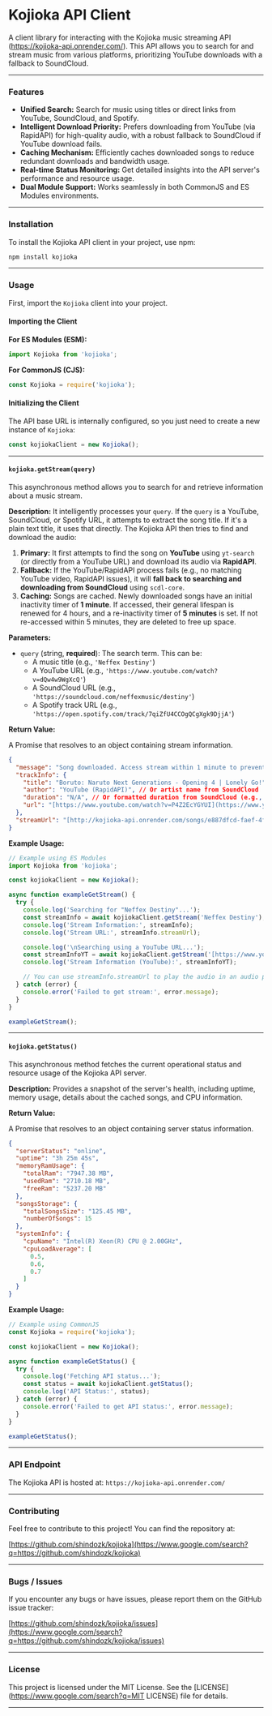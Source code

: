 # Kojioka API Client

A client library for interacting with the Kojioka music streaming API (https://kojioka-api.onrender.com/). This API allows you to search for and stream music from various platforms, prioritizing YouTube downloads with a fallback to SoundCloud.

---

### Features

* **Unified Search:** Search for music using titles or direct links from YouTube, SoundCloud, and Spotify.
* **Intelligent Download Priority:** Prefers downloading from YouTube (via RapidAPI) for high-quality audio, with a robust fallback to SoundCloud if YouTube download fails.
* **Caching Mechanism:** Efficiently caches downloaded songs to reduce redundant downloads and bandwidth usage.
* **Real-time Status Monitoring:** Get detailed insights into the API server's performance and resource usage.
* **Dual Module Support:** Works seamlessly in both CommonJS and ES Modules environments.

---

### Installation

To install the Kojioka API client in your project, use npm:

```bash
npm install kojioka
````

-----

### Usage

First, import the `Kojioka` client into your project.

#### Importing the Client

**For ES Modules (ESM):**

```javascript
import Kojioka from 'kojioka';
```

**For CommonJS (CJS):**

```javascript
const Kojioka = require('kojioka');
```

#### Initializing the Client

The API base URL is internally configured, so you just need to create a new instance of `Kojioka`:

```javascript
const kojiokaClient = new Kojioka();
```

-----

#### `kojioka.getStream(query)`

This asynchronous method allows you to search for and retrieve information about a music stream.

**Description:**
It intelligently processes your `query`. If the `query` is a YouTube, SoundCloud, or Spotify URL, it attempts to extract the song title. If it's a plain text title, it uses that directly. The Kojioka API then tries to find and download the audio:

1.  **Primary:** It first attempts to find the song on **YouTube** using `yt-search` (or directly from a YouTube URL) and download its audio via **RapidAPI**.
2.  **Fallback:** If the YouTube/RapidAPI process fails (e.g., no matching YouTube video, RapidAPI issues), it will **fall back to searching and downloading from SoundCloud** using `scdl-core`.
3.  **Caching:** Songs are cached. Newly downloaded songs have an initial inactivity timer of **1 minute**. If accessed, their general lifespan is renewed for 4 hours, and a re-inactivity timer of **5 minutes** is set. If not re-accessed within 5 minutes, they are deleted to free up space.

**Parameters:**

  * `query` (string, **required**): The search term. This can be:
      * A music title (e.g., `'Neffex Destiny'`)
      * A YouTube URL (e.g., `'https://www.youtube.com/watch?v=dQw4w9WgXcQ'`)
      * A SoundCloud URL (e.g., `'https://soundcloud.com/neffexmusic/destiny'`)
      * A Spotify track URL (e.g., `'https://open.spotify.com/track/7qiZfU4CCOgQCgXgk9DjjA'`)

**Return Value:**

A Promise that resolves to an object containing stream information.

```json
{
  "message": "Song downloaded. Access stream within 1 minute to prevent inactivity deletion.",
  "trackInfo": {
    "title": "Boruto: Naruto Next Generations - Opening 4 | Lonely Go!",
    "author": "YouTube (RapidAPI)", // Or artist name from SoundCloud
    "duration": "N/A", // Or formatted duration from SoundCloud (e.g., "03:30")
    "url": "[https://www.youtube.com/watch?v=P4Z2EcYGYUI](https://www.youtube.com/watch?v=P4Z2EcYGYUI)" // Original source URL
  },
  "streamUrl": "[http://kojioka-api.onrender.com/songs/e887dfcd-faef-4f94-965f-b35d82ca9c1e.mp3](http://kojioka-api.onrender.com/songs/e887dfcd-faef-4f94-965f-b35d82ca9c1e.mp3)"
}
```

**Example Usage:**

```javascript
// Example using ES Modules
import Kojioka from 'kojioka';

const kojiokaClient = new Kojioka();

async function exampleGetStream() {
  try {
    console.log('Searching for "Neffex Destiny"...');
    const streamInfo = await kojiokaClient.getStream('Neffex Destiny');
    console.log('Stream Information:', streamInfo);
    console.log('Stream URL:', streamInfo.streamUrl);

    console.log('\nSearching using a YouTube URL...');
    const streamInfoYT = await kojiokaClient.getStream('[https://www.youtube.com/watch?v=N_T2b4G1x0Y](https://www.youtube.com/watch?v=N_T2b4G1x0Y)');
    console.log('Stream Information (YouTube):', streamInfoYT);

    // You can use streamInfo.streamUrl to play the audio in an audio player (e.g., HTML <audio> tag)
  } catch (error) {
    console.error('Failed to get stream:', error.message);
  }
}

exampleGetStream();
```

-----

#### `kojioka.getStatus()`

This asynchronous method fetches the current operational status and resource usage of the Kojioka API server.

**Description:**
Provides a snapshot of the server's health, including uptime, memory usage, details about the cached songs, and CPU information.

**Return Value:**

A Promise that resolves to an object containing server status information.

```json
{
  "serverStatus": "online",
  "uptime": "3h 25m 45s",
  "memoryRamUsage": {
    "totalRam": "7947.38 MB",
    "usedRam": "2710.18 MB",
    "freeRam": "5237.20 MB"
  },
  "songsStorage": {
    "totalSongsSize": "125.45 MB",
    "numberOfSongs": 15
  },
  "systemInfo": {
    "cpuName": "Intel(R) Xeon(R) CPU @ 2.00GHz",
    "cpuLoadAverage": [
      0.5,
      0.6,
      0.7
    ]
  }
}
```

**Example Usage:**

```javascript
// Example using CommonJS
const Kojioka = require('kojioka');

const kojiokaClient = new Kojioka();

async function exampleGetStatus() {
  try {
    console.log('Fetching API status...');
    const status = await kojiokaClient.getStatus();
    console.log('API Status:', status);
  } catch (error) {
    console.error('Failed to get API status:', error.message);
  }
}

exampleGetStatus();
```

-----

### API Endpoint

The Kojioka API is hosted at: `https://kojioka-api.onrender.com/`

-----

### Contributing

Feel free to contribute to this project\! You can find the repository at:

[https://github.com/shindozk/kojioka](https://www.google.com/search?q=https://github.com/shindozk/kojioka)

-----

### Bugs / Issues

If you encounter any bugs or have issues, please report them on the GitHub issue tracker:

[https://github.com/shindozk/kojioka/issues](https://www.google.com/search?q=https://github.com/shindozk/kojioka/issues)

-----

### License

This project is licensed under the MIT License. See the [LICENSE](https://www.google.com/search?q=MIT LICENSE) file for details.

-----
